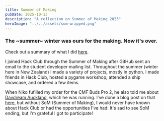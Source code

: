```yaml
---
title: Summer of Making
pubDate: 2025-10-13
description: "A reflection on Summer of Making 2025"
heroImage: "../../assets/som-wrapped.png"
---
```


### The ~summer~ winter was ours for the making. Now it's over.

Check out a summary of what I did [here](https://summer.hackclub.com/wrapped/share/CapUCZe).

I joined Hack Club through the Summer of Making after GitHub sent an email to the student developer mailing list. Throughout the summer (winter here in New Zealand) I made a variety of projects, mostly in python. I made friends in Hack Club, hosted a pygame workshop, attended a ship showcase, and ordered a few items.

When Niko fufilled my order for the CMF Buds Pro 2, he also told me about [Daydream Auckland](https://daydream.hackclub.com/auckland), which he was running. 
I've done a blog post on that [here](/posts/daydream/), but without SoM (Summer of Making), I would never have known about Hack Club or had the opportunities I've had. 
It's sad to see SoM ending, but I'm grateful I got to participate!
